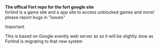 **The offical Fort repo for the fort google site**
<br>
fortind is a game site and a app site to access unblocked games and more!
please report bugs in "issues"
<br>
> [!IMPORTANT]
> This is based on Google evently web server as so it will be slightly slow as Fortind is migrating to that new system

